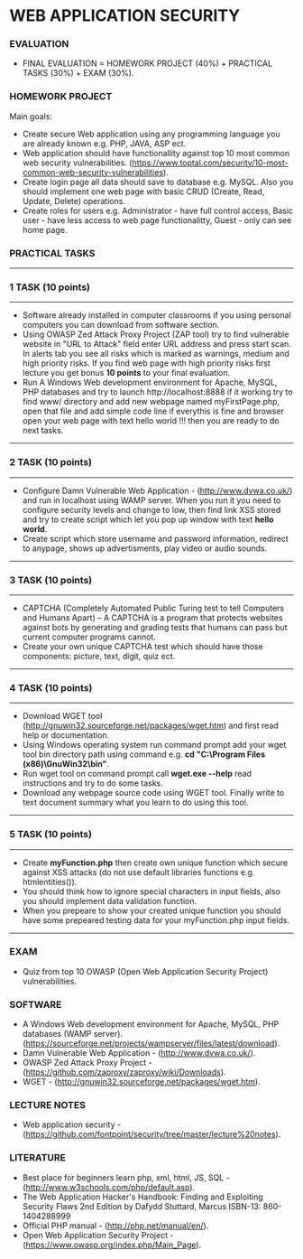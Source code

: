 # WEB APPLICATION SECURITY

### EVALUATION
<ul>
<li>FINAL EVALUATION = HOMEWORK PROJECT (40%) + PRACTICAL TASKS (30%) + EXAM (30%). </li>
</ul>

### HOMEWORK PROJECT
Main goals:
- Create secure Web application using any programming language you are already known e.g. PHP, JAVA, ASP ect.
- Web application should have functionallity against top 10 most common web security vulnerabilities. (https://www.toptal.com/security/10-most-common-web-security-vulnerabilities). 
- Create login page all data should save to database e.g. MySQL. Also you should implement one web page with basic CRUD (Create, Read, Update, Delete) operations.   
- Create roles for users e.g. Administrator - have full control access, Basic user - have less access to web page functionalitty, Guest - only can see home page.    

### PRACTICAL TASKS
___
### 1 TASK (10 points)
___
- Software already installed in computer classrooms if you using personal computers you can download from software section. 
- Using OWASP Zed Attack Proxy Project (ZAP tool) try to find vulnerable website in "URL to Attack" field enter URL address and press start scan. In alerts tab you see all risks which is marked as warnings, medium and high priority risks. If you find web page with high priority risks first lecture you get bonus **10 points** to your final evaluation. 
- Run A Windows Web development environment for Apache, MySQL, PHP databases and try to launch http://localhost:8888 if it working try to find www/ directory and add new webpage named myFirstPage.php, open that file and add simple code line <?php echo 'hello world!!!' ?> if everythis is fine and browser open your web page with text hello world !!! then you are ready to do next tasks.   

___
### 2 TASK (10 points)
___
- Configure Damn Vulnerable Web Application - (http://www.dvwa.co.uk/) and run in localhost using WAMP server. When you run it you need to configure security levels and change to low, then find link XSS stored and try to create script which let you pop up window with text **hello world**.
- Create script which store username and password information, redirect to anypage, shows up advertisments, play video or audio sounds.

___
### 3 TASK (10 points)
___

- CAPTCHA (Completely Automated Public Turing
test to tell Computers and Humans Apart) – A CAPTCHA is a program that protects websites against bots by generating and grading tests that humans can pass but current computer programs cannot.
- Create your own unique CAPTCHA test which should have those components: picture, text, digit, quiz ect.   

___
### 4 TASK (10 points)
___

- Download WGET tool (http://gnuwin32.sourceforge.net/packages/wget.htm) and first read help or documentation.
- Using Windows operating system run command prompt add your wget tool bin directory path using command e.g. **cd "C:\Program Files (x86)\GnuWin32\bin"**.  
- Run wget tool on command prompt call **wget.exe --help** read instructions and try to do some tasks. 
- Download any webpage source code using WGET tool. Finally write to text document summary what you learn to do using this tool.  

___
### 5 TASK (10 points)
___

- Create **myFunction.php** then create own unique function which secure against XSS attacks (do not use default libraries functions e.g. htmlentities()). 
- You should think how to ignore special characters in input fields, also you should implement data validation function.
- When you prepeare to show your created unique function you should have some prepeared testing data for your myFunction.php input fields.

___
### EXAM
- Quiz from top 10 OWASP (Open Web Application Security Project) vulnerabilities.

### SOFTWARE
- A Windows Web development environment for Apache, MySQL, PHP databases (WAMP server). (https://sourceforge.net/projects/wampserver/files/latest/download).
- Damn Vulnerable Web Application - (http://www.dvwa.co.uk/).
- OWASP Zed Attack Proxy Project - (https://github.com/zaproxy/zaproxy/wiki/Downloads).
- WGET - (http://gnuwin32.sourceforge.net/packages/wget.htm).

### LECTURE NOTES
- Web application security - (https://github.com/fontpoint/security/tree/master/lecture%20notes).

### LITERATURE

- Best place for beginners learn php, xml, html, JS, SQL - (http://www.w3schools.com/php/default.asp).  
- The Web Application Hacker's Handbook: Finding and Exploiting Security Flaws 2nd Edition by Dafydd Stuttard, Marcus ISBN-13: 860-1404288999
- Official PHP manual - (http://php.net/manual/en/).
- Open Web Application Security Project - (https://www.owasp.org/index.php/Main_Page).
